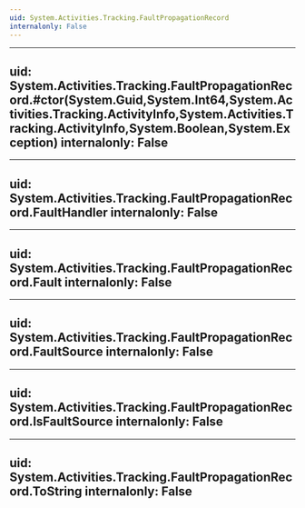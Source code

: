 ```yaml
---
uid: System.Activities.Tracking.FaultPropagationRecord
internalonly: False
---
```


---
uid: System.Activities.Tracking.FaultPropagationRecord.#ctor(System.Guid,System.Int64,System.Activities.Tracking.ActivityInfo,System.Activities.Tracking.ActivityInfo,System.Boolean,System.Exception)
internalonly: False
---

---
uid: System.Activities.Tracking.FaultPropagationRecord.FaultHandler
internalonly: False
---

---
uid: System.Activities.Tracking.FaultPropagationRecord.Fault
internalonly: False
---

---
uid: System.Activities.Tracking.FaultPropagationRecord.FaultSource
internalonly: False
---

---
uid: System.Activities.Tracking.FaultPropagationRecord.IsFaultSource
internalonly: False
---

---
uid: System.Activities.Tracking.FaultPropagationRecord.ToString
internalonly: False
---
